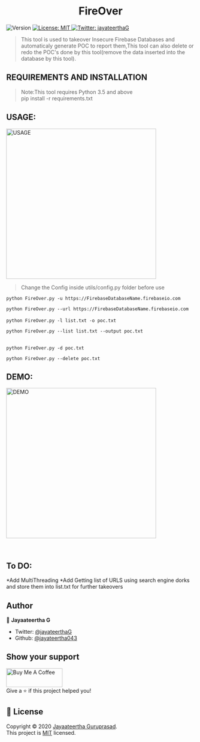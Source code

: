 <h1 align="center">FireOver</h1>
<p>
  <img alt="Version" src="https://img.shields.io/badge/version-1.0.2-blue.svg?cacheSeconds=2592000" />
  <a href="https://github.com/jayateertha043/FireOver/blob/master/LICENCE.txt" target="_blank">
    <img alt="License: MIT" src="https://img.shields.io/badge/License-MIT-yellow.svg" />
  </a>
  <a href="https://twitter.com/jayateerthaG" target="_blank">
    <img alt="Twitter: jayateerthaG" src="https://img.shields.io/twitter/follow/jayateerthaG.svg?style=social" />
  </a>
</p>

>This tool is used to takeover Insecure Firebase Databases and automaticaly generate POC to report them,This tool can also delete or redo the POC's done by this tool(remove the data inserted into the database by this tool).

## REQUIREMENTS AND INSTALLATION
>Note:This tool requires Python 3.5 and above <br />
>pip install -r requirements.txt


## USAGE:
<img alt="USAGE" src="https://github.com/jayateertha043/FireOver/blob/master/usage.PNG" height="400px" width="400px"><br />
>Change the Config inside utils/config.py folder before use <br />

```python FireOver.py -u https://FirebaseDatabaseName.firebaseio.com```

```python FireOver.py --url https://FirebaseDatabaseName.firebaseio.com ```
<br /><br />
```python FireOver.py -l list.txt -o poc.txt```

```python FireOver.py --list list.txt --output poc.txt```
<br /><br />

```python FireOver.py -d poc.txt```

```python FireOver.py --delete poc.txt```

## DEMO:

<img alt="DEMO" src="https://github.com/jayateertha043/FireOver/blob/master/demo.PNG" height="400px" width="400px"><br />

<br />

## To DO:
*Add MultiThreading
*Add Getting list of URLS using search engine dorks and store them into list.txt for further takeovers
## Author

👤 **Jayaateertha G**

* Twitter: [@jayateerthaG](https://twitter.com/jayateerthaG)
* Github: [@jayateertha043](https://github.com/jayateertha043)

## Show your support
<a href="https://www.buymeacoffee.com/en3EoKG7j" target="_blank"><img src="https://cdn.buymeacoffee.com/buttons/default-orange.png" alt="Buy Me A Coffee" height="50px" width="150px" ></a><br />
Give a ⭐️ if this project helped you!


## 📝 License

Copyright © 2020 [Jayaateertha Guruprasad](https://github.com/jayateerthaa043).<br />
This project is [MIT](https://github.com/jayateertha043/FireOver/blob/master/LICENCE.txt) licensed.


